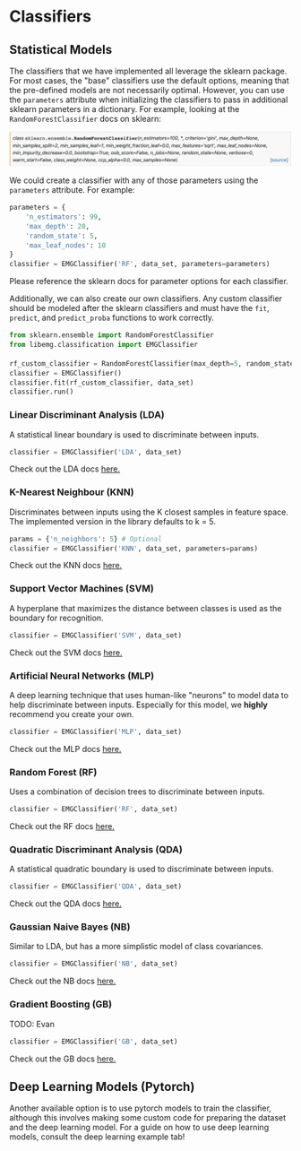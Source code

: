 # Classifiers

## Statistical Models

The classifiers that we have implemented all leverage the sklearn package. For most cases, the "base" classifiers use the default options, meaning that the pre-defined models are not necessarily optimal. However, you can use the `parameters` attribute when initializing the classifiers to pass in additional sklearn parameters in a dictionary. For example, looking at the `RandomForestClassifier` docs on sklearn:

![Random Forest](random_forest.png)

We could create a classifier with any of those parameters using the `parameters` attribute. For example:
```Python
parameters = {
    'n_estimators': 99,
    'max_depth': 20,
    'random_state': 5,
    'max_leaf_nodes': 10
}
classifier = EMGClassifier('RF', data_set, parameters=parameters)
```

Please reference the sklearn docs for parameter options for each classifier. 

Additionally, we can also create our own classifiers. Any custom classifier should be modeled after the sklearn classifiers and must have the `fit`, `predict`, and `predict_proba` functions to work correctly. 

```Python
from sklearn.ensemble import RandomForestClassifier
from libemg.classification import EMGClassifier

rf_custom_classifier = RandomForestClassifier(max_depth=5, random_state=0)
classifier = EMGClassifier()
classifier.fit(rf_custom_classifier, data_set)
classifier.run()
```


### Linear Discriminant Analysis (LDA)
A statistical linear boundary is used to discriminate between inputs. 
```Python
classifier = EMGClassifier('LDA', data_set)
```
Check out the LDA docs [here.](https://scikit-learn.org/stable/modules/generated/sklearn.discriminant_analysis.LinearDiscriminantAnalysis.html)

### K-Nearest Neighbour (KNN)
Discriminates between inputs using the K closest samples in feature space. The implemented version in the library defaults to k = 5.

```Python
params = {'n_neighbors': 5} # Optional
classifier = EMGClassifier('KNN', data_set, parameters=params)
```
Check out the KNN docs [here.](https://scikit-learn.org/stable/modules/generated/sklearn.neighbors.KNeighborsClassifier.html)

### Support Vector Machines (SVM)
A hyperplane that maximizes the distance between classes is used as the boundary for recognition.
```Python
classifier = EMGClassifier('SVM', data_set)
```
Check out the SVM docs [here.](https://scikit-learn.org/stable/modules/generated/sklearn.svm.SVC.html)

### Artificial Neural Networks (MLP)
A deep learning technique that uses human-like "neurons" to model data to help discriminate between inputs. Especially for this model, we **highly** recommend you create your own.
```Python
classifier = EMGClassifier('MLP', data_set)
```
Check out the MLP docs [here.](https://scikit-learn.org/stable/modules/generated/sklearn.neural_network.MLPClassifier.html)

### Random Forest (RF)
Uses a combination of decision trees to discriminate between inputs.
```Python
classifier = EMGClassifier('RF', data_set)
```
Check out the RF docs [here.](https://scikit-learn.org/stable/modules/generated/sklearn.ensemble.RandomForestClassifier.html)

### Quadratic Discriminant Analysis (QDA)
A statistical quadratic boundary is used to discriminate between inputs.
```Python
classifier = EMGClassifier('QDA', data_set)
```
Check out the QDA docs [here.](https://scikit-learn.org/stable/modules/generated/sklearn.discriminant_analysis.QuadraticDiscriminantAnalysis.html)

### Gaussian Naive Bayes (NB)
Similar to LDA, but has a more simplistic model of class covariances. 
```Python
classifier = EMGClassifier('NB', data_set)
```
Check out the NB docs [here.](https://scikit-learn.org/stable/modules/generated/sklearn.naive_bayes.GaussianNB.html)

### Gradient Boosting (GB)
TODO: Evan
```Python
classifier = EMGClassifier('GB', data_set)
```
Check out the GB docs [here.](https://scikit-learn.org/stable/modules/generated/sklearn.ensemble.GradientBoostingClassifier.html)


## Deep Learning Models (Pytorch)
Another available option is to use pytorch models to train the classifier, although this involves making some custom code for preparing the dataset and 
the deep learning model. For a guide on how to use deep learning models, consult the deep learning example tab!